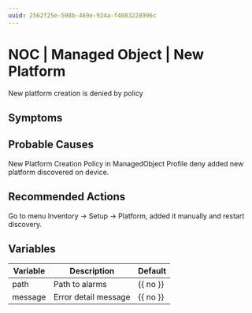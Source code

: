 ```yaml
---
uuid: 2562f25e-598b-469e-924a-f4083228996c
---
```

# NOC | Managed Object | New Platform

New platform creation is denied by policy

## Symptoms

## Probable Causes

New Platform Creation Policy in  ManagedObject Profile deny added new platform discovered on device.

## Recommended Actions

Go to menu Inventory -> Setup -> Platform, added it manually and restart discovery.

## Variables

Variable | Description | Default
--- | --- | ---
path | Path to alarms | {{ no }}
message | Error detail message  | {{ no }}
